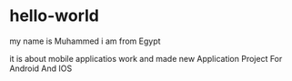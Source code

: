 # hello-world

my name is Muhammed i am from Egypt 

it is about mobile applicatios work and made new Application Project For Android And IOS
